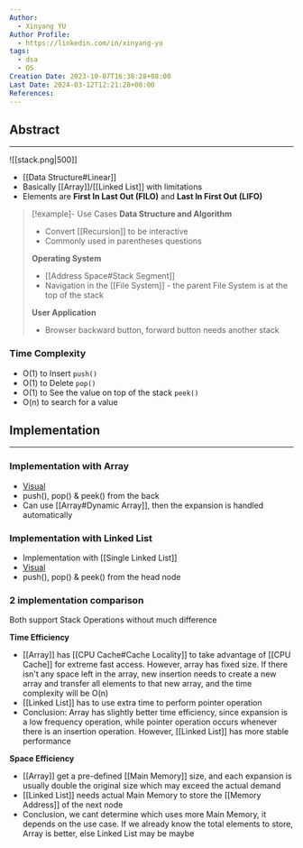 ```yaml
---
Author:
  - Xinyang YU
Author Profile:
  - https://linkedin.com/in/xinyang-yu
tags:
  - dsa
  - OS
Creation Date: 2023-10-07T16:38:28+08:00
Last Date: 2024-03-12T12:21:28+08:00
References: 
---
```

## Abstract
---
![[stack.png|500]]

- [[Data Structure#Linear]]
- Basically [[Array]]/[[Linked List]] with limitations
- Elements are **First In Last Out (FILO)** and **Last In First Out (LIFO)**




>[!example]- Use Cases
> **Data Structure and Algorithm**
> - Convert [[Recursion]] to be interactive
> - Commonly used in parentheses questions
>
> **Operating System**
> - [[Address Space#Stack Segment]]
> - Navigation in the [[File System]] - the parent File System is at the top of the stack
> 
> **User Application**
> - Browser backward button, forward button needs another stack


### Time Complexity
- O(1) to Insert `push()`
- O(1) to Delete `pop()`
- O(1) to See the value on top of the stack  `peek()`
- O(n) to search for a value



## Implementation
---
### Implementation with Array
- [Visual](https://www.hello-algo.com/chapter_stack_and_queue/stack/#2)
- push(), pop() & peek() from the back
- Can use [[Array#Dynamic Array]], then the expansion is handled automatically

### Implementation with Linked List
- Implementation with [[Single Linked List]]
- [Visual](https://www.hello-algo.com/chapter_stack_and_queue/stack/#1)
- push(), pop() & peek() from the head node

### 2 implementation comparison
Both support Stack Operations without much difference

**Time Efficiency**
- [[Array]] has [[CPU Cache#Cache Locality]] to take advantage of [[CPU Cache]] for extreme fast access. However,  array has fixed size. If there isn't any space left in the array, new insertion needs to create a new array and transfer all elements to that new array, and the time complexity will be O(n)
- [[Linked List]] has to use extra time to perform pointer operation 
- Conclusion: Array has slightly better time efficiency, since expansion is a low frequency operation, while pointer operation occurs whenever there is an insertion operation. However, [[Linked List]] has more stable performance

**Space Efficiency**
- [[Array]] get a pre-defined [[Main Memory]] size, and each expansion is usually double the original size which may exceed the actual demand
- [[Linked List]] needs actual Main Memory to store the [[Memory Address]] of the next node
- Conclusion, we cant determine which uses more Main Memory, it depends on the use case. If we already know the total elements to store, Array is better, else Linked List may be maybe


